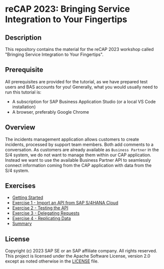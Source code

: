 #  reCAP 2023: Bringing Service Integration to Your Fingertips

## Description

This repository contains the material for the reCAP 2023 workshop called "Bringing Service Integration to Your Fingertips".

## Prerequisite

All prerequisites are provided for the tutorial, as we have prepared test users and BAS accounts for you!
Generally, what you would usually need to run this tutorial is:
- A subscription for SAP Business Application Studio (or a local VS Code installation)
- A browser, preferably Google Chrome

## Overview

The incidents management application allows customers to create incidents, processed by support team members. 
Both add comments to a conversation.
As customers are already available as `Business Partner` in the S/4 system, we do not want to manage them within our CAP application.
Instead we want to use the available Business Partner API to seamlessly connect information coming from the CAP application with data from the S/4 system.

## Exercises

- [Getting Started](exercises/0.-Getting-Started.md)
- [Exercise 1 - Import an API from SAP S/4HANA Cloud](exercises/1.-Importing-APIs.md)
- [Exercise 2 - Testing the API](exercises/2.-Local-Tests.md)
- [Exercise 3 - Delegating Requests](exercises/3.-Delegating-Requests.md)
- [Exercise 4 - Replicating Data](exercises/4.-Replicating-Data.md)
- [Summary](exercises/5.-Summary.md)

<!-- />
Comments
<!-->

## License

Copyright (c) 2023 SAP SE or an SAP affiliate company. All rights reserved. This project is licensed under the Apache Software License, version 2.0 except as noted otherwise in the [LICENSE](LICENSES/Apache-2.0.txt) file.
